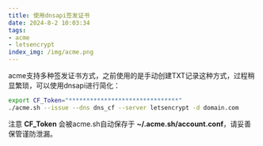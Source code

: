 ```yaml
---
title: 使用dnsapi签发证书
date: 2024-8-2 10:03:34
tags:
- acme
- letsencrypt
index_img: /img/acme.png
---
```

acme支持多种签发证书方式，之前使用的是手动创建TXT记录这种方式，过程稍显繁琐，可以使用dnsapi进行简化：

```bash
export CF_Token="*******************************"
./acme.sh --issue --dns dns_cf --server letsencrypt -d domain.com
```
注意 **CF_Token** 会被acme.sh自动保存于 **~/.acme.sh/account.conf**，请妥善保管谨防泄漏。